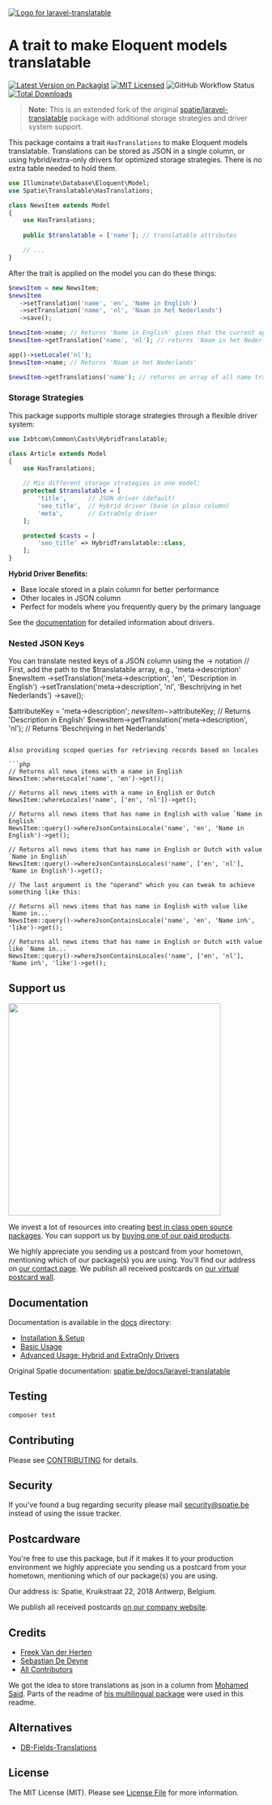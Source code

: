 <div align="left">
    <a href="https://spatie.be/open-source?utm_source=github&utm_medium=banner&utm_campaign=laravel-translatable">
      <picture>
        <source media="(prefers-color-scheme: dark)" srcset="https://spatie.be/packages/header/laravel-translatable/html/dark.webp">
        <img alt="Logo for laravel-translatable" src="https://spatie.be/packages/header/laravel-translatable/html/light.webp">
      </picture>
    </a>

<h1>A trait to make Eloquent models translatable</h1>

[![Latest Version on Packagist](https://img.shields.io/packagist/v/spatie/laravel-translatable.svg?style=flat-square)](https://packagist.org/packages/spatie/laravel-translatable)
[![MIT Licensed](https://img.shields.io/badge/license-MIT-brightgreen.svg?style=flat-square)](LICENSE.md)
![GitHub Workflow Status](https://img.shields.io/github/actions/workflow/status/spatie/laravel-translatable/run-tests.yml)
[![Total Downloads](https://img.shields.io/packagist/dt/spatie/laravel-translatable.svg?style=flat-square)](https://packagist.org/packages/spatie/laravel-translatable)

</div>

> **Note:** This is an extended fork of the original [spatie/laravel-translatable](https://github.com/spatie/laravel-translatable) package with additional storage strategies and driver system support.

This package contains a trait `HasTranslations` to make Eloquent models translatable. Translations can be stored as JSON in a single column, or using hybrid/extra-only drivers for optimized storage strategies. There is no extra table needed to hold them.

```php
use Illuminate\Database\Eloquent\Model;
use Spatie\Translatable\HasTranslations;

class NewsItem extends Model
{
    use HasTranslations;
    
    public $translatable = ['name']; // translatable attributes

    // ...
}
```

After the trait is applied on the model you can do these things:

```php
$newsItem = new NewsItem;
$newsItem
   ->setTranslation('name', 'en', 'Name in English')
   ->setTranslation('name', 'nl', 'Naam in het Nederlands')
   ->save();

$newsItem->name; // Returns 'Name in English' given that the current app locale is 'en'
$newsItem->getTranslation('name', 'nl'); // returns 'Naam in het Nederlands'

app()->setLocale('nl');
$newsItem->name; // Returns 'Naam in het Nederlands'

$newsItem->getTranslations('name'); // returns an array of all name translations
```

### Storage Strategies

This package supports multiple storage strategies through a flexible driver system:

```php
use Ixbtcom\Common\Casts\HybridTranslatable;

class Article extends Model
{
    use HasTranslations;

    // Mix different storage strategies in one model:
    protected $translatable = [
        'title',      // JSON driver (default)
        'seo_title',  // Hybrid driver (base in plain column)
        'meta',       // ExtraOnly driver
    ];

    protected $casts = [
        'seo_title' => HybridTranslatable::class,
    ];
}
```

**Hybrid Driver Benefits:**
- Base locale stored in a plain column for better performance
- Other locales in JSON column
- Perfect for models where you frequently query by the primary language

See the [documentation](docs/advanced-usage/hybrid-and-extra-only-drivers.md) for detailed information about drivers.

### Nested JSON Keys

You can translate nested keys of a JSON column using the -> notation
// First, add the path to the $translatable array, e.g., 'meta->description'
$newsItem
   ->setTranslation('meta->description', 'en', 'Description in English')
   ->setTranslation('meta->description', 'nl', 'Beschrijving in het Nederlands')
   ->save();

$attributeKey = 'meta->description';
$newsItem->$attributeKey; // Returns 'Description in English'
$newsItem->getTranslation('meta->description', 'nl'); // Returns 'Beschrijving in het Nederlands'
```

Also providing scoped queries for retrieving records based on locales

```php
// Returns all news items with a name in English
NewsItem::whereLocale('name', 'en')->get();

// Returns all news items with a name in English or Dutch
NewsItem::whereLocales('name', ['en', 'nl'])->get();

// Returns all news items that has name in English with value `Name in English` 
NewsItem::query()->whereJsonContainsLocale('name', 'en', 'Name in English')->get();

// Returns all news items that has name in English or Dutch with value `Name in English` 
NewsItem::query()->whereJsonContainsLocales('name', ['en', 'nl'], 'Name in English')->get();

// The last argument is the "operand" which you can tweak to achieve something like this:

// Returns all news items that has name in English with value like `Name in...` 
NewsItem::query()->whereJsonContainsLocale('name', 'en', 'Name in%', 'like')->get();

// Returns all news items that has name in English or Dutch with value like `Name in...` 
NewsItem::query()->whereJsonContainsLocales('name', ['en', 'nl'], 'Name in%', 'like')->get();
```

## Support us

[<img src="https://github-ads.s3.eu-central-1.amazonaws.com/laravel-translatable.jpg?t=1" width="419px" />](https://spatie.be/github-ad-click/laravel-translatable)

We invest a lot of resources into creating [best in class open source packages](https://spatie.be/open-source). You can support us by [buying one of our paid products](https://spatie.be/open-source/support-us).

We highly appreciate you sending us a postcard from your hometown, mentioning which of our package(s) you are using. You'll find our address on [our contact page](https://spatie.be/about-us). We publish all received postcards on [our virtual postcard wall](https://spatie.be/open-source/postcards).

## Documentation

Documentation is available in the [docs](docs/) directory:

- [Installation & Setup](docs/installation-setup.md)
- [Basic Usage](docs/basic-usage/getting-translations.md)
- [Advanced Usage: Hybrid and ExtraOnly Drivers](docs/advanced-usage/hybrid-and-extra-only-drivers.md)

Original Spatie documentation: [spatie.be/docs/laravel-translatable](https://spatie.be/docs/laravel-translatable)

## Testing

```bash
composer test
```

## Contributing

Please see [CONTRIBUTING](https://github.com/spatie/.github/blob/main/CONTRIBUTING.md) for details.

## Security

If you've found a bug regarding security please mail [security@spatie.be](mailto:security@spatie.be) instead of using the issue tracker.

## Postcardware

You're free to use this package, but if it makes it to your production environment we highly appreciate you sending us a postcard from your hometown, mentioning which of our package(s) you are using.

Our address is: Spatie, Kruikstraat 22, 2018 Antwerp, Belgium.

We publish all received postcards [on our company website](https://spatie.be/en/opensource/postcards).

## Credits

- [Freek Van der Herten](https://github.com/freekmurze)
- [Sebastian De Deyne](https://github.com/sebastiandedeyne)
- [All Contributors](../../contributors)

We got the idea to store translations as json in a column from [Mohamed Said](https://github.com/themsaid). Parts of the readme of [his multilingual package](https://github.com/themsaid/laravel-multilingual) were used in this readme.

## Alternatives

- [DB-Fields-Translations](https://github.com/Afzaal565/DB-Fields-Translations)

## License

The MIT License (MIT). Please see [License File](LICENSE.md) for more information.
